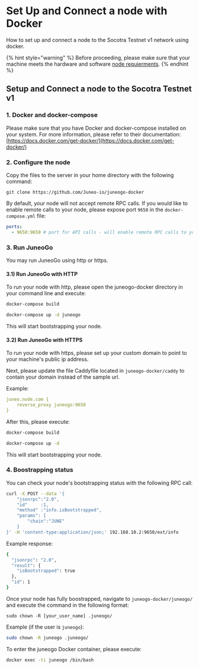 # Set Up and Connect a node with Docker

How to set up and connect a node to the Socotra Testnet v1 network using docker.

{% hint style="warning" %}
Before proceeding, please make sure that your machine meets the hardware and software [node requierments](node-requirements.md).
{% endhint %}

## Setup and Connect a node to the Socotra Testnet v1[​](https://docs.avax.network/nodes/build/run-avalanche-node-manually#run-an-avalanche-node) <a href="#run-an-avalanche-node" id="run-an-avalanche-node"></a>

### 1. Docker and docker-compose <a href="#user-content-1-docker-and-docker-compose" id="user-content-1-docker-and-docker-compose"></a>

Please make sure that you have Docker and docker-compose installed on your system. For more information, please refer to their documentation: [https://docs.docker.com/get-docker/](https://docs.docker.com/get-docker/)

### 2. Configure the node <a href="#user-content-2-configure-the-node" id="user-content-2-configure-the-node"></a>

Copy the files to the server in your home directory with the following command:

```
git clone https://github.com/Juneo-io/juneogo-docker
```

By default, your node will not accept remote RPC calls. If you would like to enable remote calls to your node, please expose port `9650` in the `docker-compose.yml` file:

```yaml
ports:
  - 9650:9650 # port for API calls - will enable remote RPC calls to your node (mandatory for Supernet/ Blockchain deployers)
```

### 3. Run JuneoGo <a href="#user-content-3-run-juneogo" id="user-content-3-run-juneogo"></a>

You may run JuneoGo using http or https.

#### 3.1) Run JuneoGo with HTTP <a href="#user-content-31-run-juneogo-with-http" id="user-content-31-run-juneogo-with-http"></a>

To run your node with http, please open the juneogo-docker directory in your command line and execute:

```bash
docker-compose build

docker-compose up -d juneogo
```

This will start bootstrapping your node.

#### 3.2) Run JuneoGo with HTTPS <a href="#user-content-32-run-juneogo-with-https" id="user-content-32-run-juneogo-with-https"></a>

To run your node with https, please set up your custom domain to point to your machine's public ip address.

Next, please update the file Caddyfile located in `juneogo-docker/caddy` to contain your domain instead of the sample url.

Example:

```yaml
juneo.node.com {
    reverse_proxy juneogo:9650
}
```

After this, please execute:

```bash
docker-compose build

docker-compose up -d
```

This will start bootstrapping your node.

### 4. Boostrapping status <a href="#user-content-4-boostrapping-status" id="user-content-4-boostrapping-status"></a>

You can check your node's bootstrapping status with the following RPC call:

```bash
curl -X POST --data '{
    "jsonrpc":"2.0",
    "id"     :1,
    "method" :"info.isBootstrapped",
    "params": {
        "chain":"JUNE"
    }
}' -H 'content-type:application/json;' 192.168.10.2:9650/ext/info
```

Example response:

```bash
{
  "jsonrpc": "2.0",
  "result": {
    "isBootstrapped": true
  },
  "id": 1
}
```

Once your node has fully boostrapped, navigate to `juneogo-docker/juneogo/` and execute the command in the following format:

```
sudo chown -R [your_user_name] .juneogo/
```

Example (if the user is `juneogo`):

```bash
sudo chown -R juneogo .juneogo/
```

To enter the juneogo Docker container, please execute:

```bash
docker exec -ti juneogo /bin/bash
```
